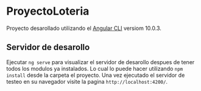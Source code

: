 # ProyectoLoteria

Proyecto desarollado utilizando el [Angular CLI](https://github.com/angular/angular-cli) versiom 10.0.3.

## Servidor de desarollo

Ejecutar `ng serve` para visualizar el servidor de desarollo despues de tener todos los modulos ya instalados. Lo cual lo puede hacer utilizando `npm install` desde la carpeta el proyecto. Una vez ejecutado el servidor de testeo en su navegador visite la pagina `http://localhost:4200/`.
